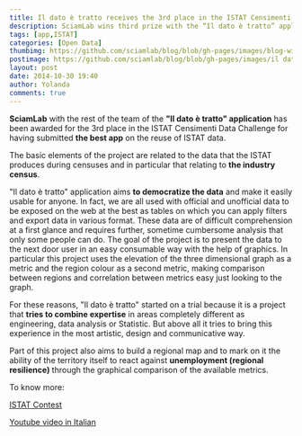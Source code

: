 ```yaml
---
title: Il dato è tratto receives the 3rd place in the ISTAT Censimenti Data Challenge
description: SciamLab wins third prize with the “Il dato è tratto” application.
tags: [app,ISTAT]
categories: [Open Data]
thumbimg: https://github.com/sciamlab/blog/blob/gh-pages/images/blog-widget11.jpg?raw=true
postimage: https://github.com/sciamlab/blog/blob/gh-pages/images/il datto e tratto.JPG?raw=true
layout: post
date: 2014-10-30 19:40
author: Yolanda
comments: true
---
```

**SciamLab** with the rest of the team of the **"Il dato è tratto" application** has been awarded for the 3rd place in the ISTAT Censimenti Data Challenge for having submitted **the best app** on the reuse of ISTAT data.

The basic elements of the project are related to the data that the ISTAT produces during censuses and in particular that relating to **the industry census**.

"Il dato è tratto" application aims **to democratize the data** and make it easily usable for anyone. In fact, we are all used with official and unofficial data to be exposed on the web at the best as tables on which you can apply filters and export data in various format. These data are of difficult comprehension at a first glance and requires further, sometime cumbersome analysis that only some people can do. The goal of the project is to present the data to the next door user in an easy consumable way with the help of graphics. In particular this project uses the elevation of the three dimensional graph as a metric and the region colour as a second metric, making comparison between regions and correlation between metrics easy just looking to the graph.

For these reasons, "Il dato è tratto" started on a trial because it is a project that **tries to combine expertise** in areas completely different as engineering, data analysis or Statistic. But above all it tries to bring this experience in the most artistic, design and communicative way.

Part of this project also aims to build a regional map and to mark on it the ability of the territory itself to react against **unemployment (regional resilience)** through the graphical comparison of the available metrics.




To know more:

[ISTAT Contest](http://istatcontest.sciamlab.com/)

[Youtube video in Italian](http://youtu.be/ObgKlNIxJQk)
